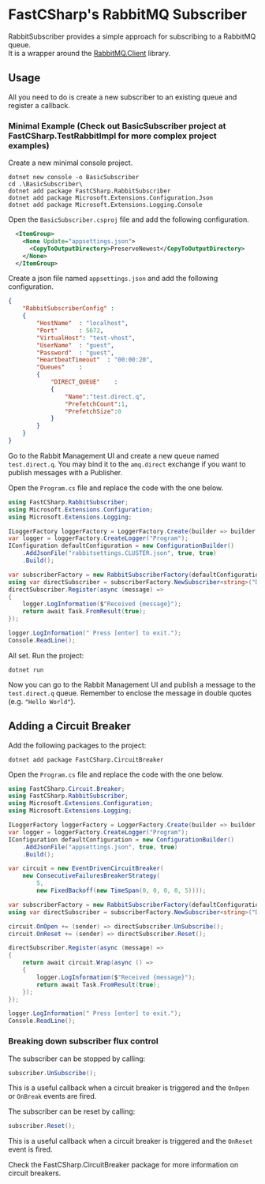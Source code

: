 # FastCSharp's RabbitMQ Subscriber  
RabbitSubscriber provides a simple approach for subscribing to a RabbitMQ queue.  
It is a wrapper around the [RabbitMQ.Client](https://www.nuget.org/packages/RabbitMQ.Client/) library.

## Usage  
All you need to do is create a new subscriber to an existing queue and register a callback.  

### Minimal Example (Check out BasicSubscriber project at FastCSharp.TestRabbitImpl for more complex project examples)

Create a new minimal console project.
```Console
dotnet new console -o BasicSubscriber
cd .\BasicSubscriber\
dotnet add package FastCSharp.RabbitSubscriber
dotnet add package Microsoft.Extensions.Configuration.Json
dotnet add package Microsoft.Extensions.Logging.Console
```

Open the `BasicSubscriber.csproj` file and add the following configuration.  
```xml
  <ItemGroup>
    <None Update="appsettings.json">
      <CopyToOutputDirectory>PreserveNewest</CopyToOutputDirectory>
    </None>
  </ItemGroup>
```

Create a json file named `appsettings.json` and add the following configuration.  
```json
{
    "RabbitSubscriberConfig" : 
    {
        "HostName"  : "localhost",
        "Port"      : 5672,
        "VirtualHost": "test-vhost",
        "UserName"  : "guest",
        "Password"  : "guest",
        "HeartbeatTimeout"  : "00:00:20",
        "Queues"    :
        {
            "DIRECT_QUEUE"    : 
            {
                "Name":"test.direct.q",
                "PrefetchCount":1,
                "PrefetchSize":0
            }
        }
    }
}
```

Go to the Rabbit Management UI and create a new queue named `test.direct.q`. You may bind it to the `amq.direct` exchange if you want to publish messages with a Publisher.

Open the `Program.cs` file and replace the code with the one below.  
```csharp   
using FastCSharp.RabbitSubscriber;
using Microsoft.Extensions.Configuration;
using Microsoft.Extensions.Logging;

ILoggerFactory loggerFactory = LoggerFactory.Create(builder => builder.AddConsole());
var logger = loggerFactory.CreateLogger("Program");
IConfiguration defaultConfiguration = new ConfigurationBuilder()
    .AddJsonFile("rabbitsettings.CLUSTER.json", true, true)
    .Build();

var subscriberFactory = new RabbitSubscriberFactory(defaultConfiguration, loggerFactory);
using var directSubscriber = subscriberFactory.NewSubscriber<string>("DIRECT_QUEUE");
directSubscriber.Register(async (message) =>
{
    logger.LogInformation($"Received {message}");
    return await Task.FromResult(true);
});

logger.LogInformation(" Press [enter] to exit.");
Console.ReadLine();
```
All set. Run the project:  
```Console
dotnet run
```

Now you can go to the Rabbit Management UI and publish a message to the `test.direct.q` queue. Remember to enclose the message in double quotes (e.g. `"Hello World"`).


## Adding a Circuit Breaker

Add the following packages to the project:
```Console
dotnet add package FastCSharp.CircuitBreaker
```

Open the `Program.cs` file and replace the code with the one below.  
```csharp
using FastCSharp.Circuit.Breaker;
using FastCSharp.RabbitSubscriber;
using Microsoft.Extensions.Configuration;
using Microsoft.Extensions.Logging;

ILoggerFactory loggerFactory = LoggerFactory.Create(builder => builder.AddConsole());
var logger = loggerFactory.CreateLogger("Program");
IConfiguration defaultConfiguration = new ConfigurationBuilder()
    .AddJsonFile("appsettings.json", true, true)
    .Build();

var circuit = new EventDrivenCircuitBreaker(
    new ConsecutiveFailuresBreakerStrategy(
        5, 
        new FixedBackoff(new TimeSpan(0, 0, 0, 0, 5))));

var subscriberFactory = new RabbitSubscriberFactory(defaultConfiguration, loggerFactory);
using var directSubscriber = subscriberFactory.NewSubscriber<string>("DIRECT_QUEUE");

circuit.OnOpen += (sender) => directSubscriber.UnSubscribe();
circuit.OnReset += (sender) => directSubscriber.Reset();

directSubscriber.Register(async (message) =>
{
    return await circuit.Wrap(async () =>
    {
        logger.LogInformation($"Received {message}");
        return await Task.FromResult(true);
    });
});

logger.LogInformation(" Press [enter] to exit.");
Console.ReadLine();
```

### Breaking down subscriber flux control 

The subscriber can be stopped by calling:
```csharp 
subscriber.UnSubscribe();
```
This is a useful callback when a circuit breaker is triggered and the ```OnOpen``` or ```OnBreak``` events are fired.  

The subscriber can be reset by calling:
```csharp 
subscriber.Reset();
```
This is a useful callback when a circuit breaker is triggered and the ```OnReset``` event is fired.  


Check the FastCSharp.CircuitBreaker package for more information on circuit breakers.  

